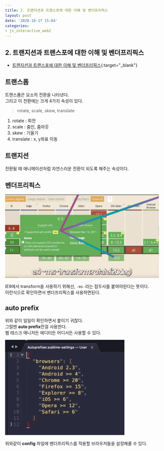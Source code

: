```yaml
---
title: 2. 트랜지션과 트랜스포에 대한 이해 및 벤더프리픽스
layout: post
date: '2020-10-17 15:04'
categories:
- js_interactive_web2
---
```


## 2. 트랜지션과 트랜스포에 대한 이해 및 벤더프리픽스

* [트랜지션과 트랜스포에 대한 이해 및 벤더프리픽스](https://hyungju-lee.github.io/hyungju-lee-interactions/interactive-web2/study/section3/step1/index.html){:target="_blank"}

## 트랜스폼

트랜스폼은 요소의 전환을 나타낸다.  
그리고 이 전환에는 크게 4가지 속성이 있다.

>rotate, scale, skew, translate

1. rotate : 회전
2. scale : 줌인, 줌아웃
3. skew : 기울기
4. translate : x, y좌표 이동

## 트랜지션

전환될 때 애니메이션처럼 자연스러운 전환이 되도록 해주는 속성이다.

## 벤더프리픽스

![](/static/img/interaction/image20.jpg)

IE9에서 transform을 사용하기 위해선, `-ms-`라는 접두사를 붙여야된다는 뜻이다.  
이런식으로 확인하면서 벤더프리픽스를 사용하면된다.

## auto prefix

위와 같이 일일이 확인하면서 붙이기 귀찮다.  
그럴땐 **auto prefix**란걸 사용한다.  
웹 테스크 매니저든 에디터든 어디서든 사용할 수 있다.  

![](/static/img/interaction/image21.jpg)

위와같이 **config** 파일에 벤더프리픽스를 적용할 브라우저들을 설정해줄 수 있다.  
